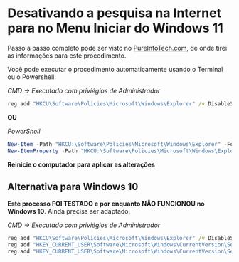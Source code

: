 # Desativando a pesquisa na Internet para no Menu Iniciar do Windows 11

Passo a passo completo pode ser visto no [PureInfoTech.com](https://pureinfotech.com/disable-search-web-results-windows-11/?utm_source=chatgpt.com), de onde tirei as informações para este procedimento.

Você pode executar o procedimento automaticamente usando o Terminal ou o Powershell.

*CMD -> Executado com priviégios de Administrador*
```bat
reg add "HKCU\Software\Policies\Microsoft\Windows\Explorer" /v DisableSearchBoxSuggestions /t REG_DWORD /d 1 /f
```

**OU**

*PowerShell*
```ps1
New-Item -Path "HKCU:\Software\Policies\Microsoft\Windows\Explorer" -Force
New-ItemProperty -Path "HKCU:\Software\Policies\Microsoft\Windows\Explorer" -Name "DisableSearchBoxSuggestions" -Value 1 -PropertyType DWORD -Force
```

**Reinicie o computador para aplicar as alterações**



## Alternativa para Windows 10

**Este processo FOI TESTADO e por enquanto NÃO FUNCIONOU no Windows 10**. Ainda precisa ser adaptado.

*CMD -> Executado com priviégios de Administrador*
```bat
reg add "HKCU\Software\Policies\Microsoft\Windows\Explorer" /v DisableSearchBoxSuggestions /t REG_DWORD /d 1 /f
reg add "HKEY_CURRENT_USER\Software\Microsoft\Windows\CurrentVersion\Search" /v BingSearchEnabled /t REG_DWORD /d 0 /f
reg add "HKEY_CURRENT_USER\Software\Microsoft\Windows\CurrentVersion\Search" /v CortanaConsent /t REG_DWORD /d 0 /f
```
